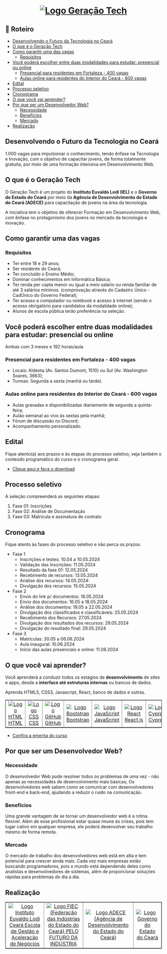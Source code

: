 <h1 align="center">
  <a href="https://geracaotech.iel-ce.org.br">
    <img src="./.github/logo-geracao-tech.png" alt="Logo Geração Tech" />
  </a>
</h1>

## 📃 Roteiro

<ul>
  <li>
    <a href="#desenvolvendo-o-futuro-da-tecnologia-no-ceará">
      Desenvolvendo o Futuro da Tecnologia no Ceará
    </a>
  </li>
  <li>
    <a href="#o-que-e-o-geracao-tech">
      O que é o Geração Tech
    </a>
  </li>
  <li>
    <a href="#como-garantir-uma-das-vagas">
      Como garantir uma das vagas
    </a>
    <ul>
      <li>
        <a href="#requisitos">
          Requisitos
        </a>
      </li>
    </ul>
  </li>
  <li>
    <a href="#voce-podera-escolher-entre-duas-modalidades-para-estudar-presencial-online">
      Você poderá escolher entre duas modalidades para estudar: presencial ou online
    </a>
    <ul>
      <li>
        <a href="#presencial-para-residentes-em-fortaleza">
          Presencial para residentes em Fortaleza - 400 vagas
        </a>
      </li>
      <li>
        <a href="#aulas-online-para-residentes-do-interior-do-ceara-600-vagas">
          Aulas online para residentes do Interior do Ceará - 600 vagas
        </a>
      </li>
    </ul>
  </li>
  <li>
    <a href="#edital">
      Edital
    </a>
  </li>
  <li>
    <a href="#processo-seletivo">
      Processo seletivo
    </a>
  </li>
  <li>
    <a href="#cronograma">
      Cronograma
    </a>
  </li>
  <li>
    <a href="#o-que-voce-vai-aprender">
      O que você vai aprender?
    </a>
  </li>
  <li>
    <a href="#por-que-ser-um-desenvolvedor-web">
      Por que ser um Desenvolvedor Web?
    </a>
    <ul>
      <li>
        <a href="#necessidade">
          Necessidade
        </a>
      </li>
      <li>
        <a href="#benefícios">
          Benefícios
        </a>
      </li>
      <li>
        <a href="#mercado">
          Mercado
        </a>
      </li>
    </ul>
  </li>
  <li>
    <a href="#realização">
      Realização
    </a>
  </li>
</ul>

## Desenvolvendo o Futuro da Tecnologia no Ceará

1.000 vagas para impulsionar o conhecimento, tendo ênfase na Tecnologia e Inovação, com o objetivo de capacitar jovens, de forma totalmente gratuita, por meio de uma formação intensiva em Desenvolvimento Web.

## O que é o Geração Tech

O Geração Tech é um projeto do **Instituto Euvaldo Lodi (IEL)** e o **Governo do Estado do Ceará** por meio da **Agência de Desenvolvimento do Estado do Ceará (ADECE)** para capacitação de jovens na área da tecnologia.

A iniciativa tem o objetivo de oferecer Formação em Desenvolvimento Web, com ênfase no protagonismo dos jovens no mercado da tecnologia e inovação.

## Como garantir uma das vagas

### Requisitos

- Ter entre 18 e 29 anos;
- Ser residente do Ceará;
- Ter concluído o Ensino Médio;
- Dominar conhecimentos em Informática Básica;
- Ter renda per capta menor ou igual a meio salário ou renda familiar de até 3 salários mínimos. (comprovação através do Cadastro Único - CadÚnico do Governo Federal);
- Ter acesso a computador ou notebook e acesso à internet (sendo o acesso obrigatório para candidatos da modalidade online);
- Alunos de escola pública terão preferência na seleção.

## Você poderá escolher entre duas modalidades para estudar: presencial ou online

Ambas com 3 meses e 192 horas/aula

### Presencial para residentes em Fortaleza - 400 vagas

- Locais: Aldeota (Av. Santos Dumont, 1510) ou Sul (Av. Washington Soares, 3663);
- Turmas: Segunda a sexta (manhã ou tarde).

### Aulas online para residentes do Interior do Ceará - 600 vagas

- Aulas gravadas e disponibilizadas diariamente de segunda a quinta-feira;
- Aulão semanal ao vivo às sextas pela manhã;
- Fórum de discussão no Discord;
- Acompanhamento personalizado.

## Edital

Fique atento(a) aos prazos e às etapas do processo seletivo, veja também o conteúdo programático do curso e o cronograma geral.

- [Clique aqui e faça o download](https://geracaotech.iel-ce.org.br/edital-geracao-tech.pdf)

## Processo seletivo

A seleção compreenderá as seguintes etapas:

1. Fase 01: Inscrições
2. Fase 02: Análise de Documentação
3. Fase 03: Matrícula e assinatura de contrato

## Cronograma

Fique atento às fases do processo seletivo e não perca os prazos.

- Fase 1
  - Inscrições e testes: 10.04 a 10.05.2024
  - Validação das Inscrições: 11.05.2024
  - Resultado da fase 01: 12.05.2024
  - Recebimento de recursos: 13.05.2024
  - Análise dos recursos: 14.05.2024:
  - Divulgação dos recursos: 15.05.2024
- Fase 2
  - Envio do link p/ documentos: 16.05.2024
  - Envio dos documentos: 16.05 a 18.05.2024
  - Análise dos documentos: 19.05 a 22.05.2024
  - Divulgação dos classificados e classificáveis: 25.05.2024
  - Recebimento dos Recursos: 27.05.2024
  - Divulgação dos resultados dos recursos: 29.05.2024
  - Divulgação do resultado final: 29.05.2024
- Fase 3
  - Matrículas: 30.05 a 06.06.2024
  - Aula inaugural: 10.06.2024
  - Início das aulas presenciais e online: 11.06.2024

## O que você vai aprender?

Você aprenderá a conduzir todos os estágios de **desenvolvimento** de sites e apps, desde a **interface até estruturas internas** ou bancos de dados.

Aprenda HTML5, CSS3, Javascript, React, banco de dados e outras.

<table border="1">
  <tr align="center">
    <td>
      <a href="https://developer.mozilla.org/pt-BR/docs/Web/HTML">
        <img src="https://skillicons.dev/icons?i=html" alt="Logo HTML" />
        <br>
        HTML
      </a>
    </td>
    <td>
      <a href="https://developer.mozilla.org/pt-BR/docs/Web/CSS">
        <img src="https://skillicons.dev/icons?i=css" alt="Logo CSS" />
        <br>
        CSS
      </a>
    </td>
    <td>
      <a href="https://github.com/">
        <img src="https://skillicons.dev/icons?i=github" alt="Logo GitHub" />
        <br>
        GitHub
      </a>
    </td>
    <td>
      <a href="https://getbootstrap.com/">
        <img src="https://skillicons.dev/icons?i=bootstrap" alt="Logo Bootstrap" />
        <br>
        Bootstrap
      </a>
    </td>
    <td>
      <a href="https://developer.mozilla.org/pt-BR/docs/Web/JavaScript">
        <img src="https://skillicons.dev/icons?i=js" alt="Logo JavaScript" />
        <br>
        JavaScript
      </a>
    </td>
    <td>
      <a href="https://react.dev/">
        <img src="https://skillicons.dev/icons?i=react" alt="Logo React" />
        <br>
        React.js
      </a>
    </td>
    <td>
      <a href="https://www.cypress.io/">
        <img src="https://skillicons.dev/icons?i=cypress&theme=light" alt="Logo Cypress" />
        <br>
        Cypress
      </a>
    </td>
    <td>
      <a href="https://www.mysql.com/">
        <img src="https://skillicons.dev/icons?i=mysql" alt="Logo MySQL" />
        <br>
        MySQL
      </a>
    </td>
    <td>
      <a href="https://nodejs.org/en">
        <img src="https://skillicons.dev/icons?i=nodejs" alt="Logo Node.js" />
        <br>
        Node.js
      </a>
    </td>
  </tr>
</table>

- [Confira a ementa do curso](https://geracaotech.iel-ce.org.br/ementa-geracao-tech.pdf)

## Por que ser um Desenvolvedor Web?

### Necessidade

O desenvolvedor Web pode resolver todos os problemas de uma vez - não apenas as necessidades de desenvolvimento mais básicas; Os desenvolvedores web sabem como se comunicar com desenvolvedores front-end e back-end, ajudando a reduzir o ruído na comunicação.

### Benefícios

Uma grande vantagem de se tornar um desenvolvedor web é a rotina flexível. Além de esse profissional estar quase imune às crises, pois tem lugar cativo em qualquer empresa, ele poderá desenvolver seu trabalho mesmo de forma remota.

### Mercado

O mercado de trabalho dos desenvolvedores web está em alta e tem potencial para crescer ainda mais. Cada vez mais empresas estão buscando programadores, pois o mundo está dependendo deles como analistas e desenvolvedores de sistemas, além de proporcionar soluções rápidas para problemas do dia a dia.

## Realização

<table border="1">
  <tr align="center">
    <td>
      <a href="https://iel-ce.org.br/">
        <img src="./.github/logo-iel.png" alt="Logo Instituto Euvaldo Lodi Ceará Escola de Gestão e Aceleração de Negócios" />
      </a>
    </td>
    <td>
      <a href="https://www1.sfiec.org.br/">
        <img src="./.github/logo-fiec.png" alt="Logo FIEC (Federação das Indústrias do Estado do Ceará) PELO FUTURO DA INDÚSTRIA" />
      </a>
    </td>
    <td>
      <a href="https://www.adece.ce.gov.br/">
        <img src="./.github/logo-adece.png" alt="Logo ADECE (Agência de Desenvolvimento do Estado do Ceará)" />
      </a>
    </td>
    <td>
      <a href="https://www.ceara.gov.br/">
        <img src="./.github/logo-governo.png" alt="Logo Governo do Estado do Ceará" />
      </a>
    </td>
  </tr>
</table>
